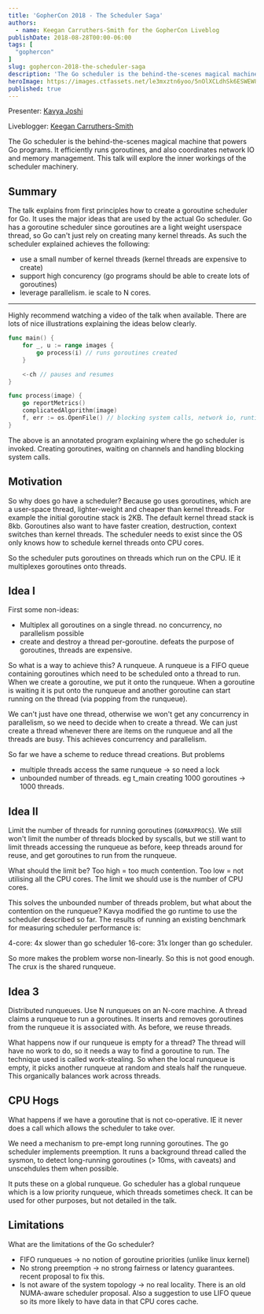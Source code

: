 ```yaml
---
title: 'GopherCon 2018 - The Scheduler Saga'
authors:
  - name: Keegan Carruthers-Smith for the GopherCon Liveblog
publishDate: 2018-08-28T00:00-06:00
tags: [
  "gophercon"
]
slug: gophercon-2018-the-scheduler-saga
description: 'The Go scheduler is the behind-the-scenes magical machine that powers Go programs. It efficiently runs goroutines, and also coordinates network IO and memory management. This talk will explore the inner workings of the scheduler machinery.'
heroImage: https://images.ctfassets.net/le3mxztn6yoo/5nOlXCLdhSk6ESWEW8iC24/01978fdff3206c78ad8bee4c0cdfee87/mechanic-tire.jpg
published: true
---
```


Presenter: [Kavya Joshi](https://www.gophercon.com/agenda/speakers/279051)

Liveblogger: [Keegan Carruthers-Smith](https://github.com/keegancsmith)

The Go scheduler is the behind-the-scenes magical machine that powers Go programs. It efficiently runs goroutines, and also coordinates network IO and memory management. This talk will explore the inner workings of the scheduler machinery.

## Summary

The talk explains from first principles how to create a goroutine scheduler for Go. It uses the major ideas that are used by the actual Go scheduler. Go has a goroutine scheduler since goroutines are a light weight userspace thread, so Go can't just rely on creating many kernel threads. As such the scheduler explained achieves the following:

- use a small number of kernel threads (kernel threads are expensive to create)
- support high concurency (go programs should be able to create lots of goroutines)
- leverage parallelism. ie scale to N cores.

---

Highly recommend watching a video of the talk when available. There are lots of nice illustrations explaining the ideas below clearly.

```go
func main() {
	for _, u := range images {
		go process(i) // runs goroutines created
	}

	<-ch // pauses and resumes
}

func process(image) {
	go reportMetrics()
	complicatedAlgorithm(image)
	f, err := os.OpenFile() // blocking system calls, network io, runtime tasks garbage collection.
}
```

The above is an annotated program explaining where the go scheduler is invoked. Creating goroutines, waiting on channels and handling blocking system calls.

## Motivation

So why does go have a scheduler? Because go uses goroutines, which are a user-space thread, lighter-weight and cheaper than kernel threads. For example the initial goroutine stack is 2KB. The default kernel thread stack is 8kb. Goroutines also want to have faster creation, destruction, context switches than kernel threads. The scheduler needs to exist since the OS only knows how to schedule kernel threads onto CPU cores.

So the scheduler puts goroutines on threads which run on the CPU. IE it multiplexes goroutines onto threads.

## Idea I

First some non-ideas:
- Multiplex all goroutines on a single thread. no concurrency, no parallelism possible
- create and destroy a thread per-goroutine. defeats the purpose of goroutines, threads are expensive.

So what is a way to achieve this? A runqueue. A runqueue is a FIFO queue containing goroutines which need to be scheduled onto a thread to run. When we create a goroutine, we put it onto the runqueue. When a goroutine is waiting it is put onto the runqueue and another goroutine can start running on the thread (via popping from the runqueue).

We can't just have one thread, otherwise we won't get any concurrency in parallelism, so we need to decide when to create a thread. We can just create a thread whenever there are items on the runqueue and all the threads are busy. This achieves concurrency and parallelism.

So far we have a scheme to reduce thread creations. But problems
- multiple threads access the same runqueue -> so need a lock
- unbounded number of threads. eg t_main creating 1000 goroutines -> 1000 threads.

## Idea II

Limit the number of threads for running goroutines (`GOMAXPROCS`). We still won't limit the number of threads blocked by syscalls, but we still want to limit threads accessing the runqueue as before, keep threads around for reuse, and get goroutines to run from the runqueue.

What should the limit be? Too high = too much contention. Too low = not utilising all the CPU cores. The limit we should use is the number of CPU cores.

This solves the unbounded number of threads problem, but what about the contention on the runqueue? Kavya modified the go runtime to use the scheduler described so far. The results of running an existing benchmark for measuring scheduler performance is:

4-core: 4x slower than go scheduler
16-core: 31x longer than go scheduler.

So more makes the problem worse non-linearly. So this is not good enough. The crux is the shared runqueue.

## Idea 3

Distributed runqueues. Use N runqueues on an N-core machine. A thread claims a runqueue to run a goroutines. It inserts and removes goroutines from the runqueue it is associated with. As before, we reuse threads.

What happens now if our runqueue is empty for a thread? The thread will have no work to do, so it needs a way to find a goroutine to run. The technique used is called work-stealing. So when the local runqueue is empty, it picks another runqueue at random and steals half the runqueue. This organically balances work across threads.

## CPU Hogs

What happens if we have a goroutine that is not co-operative. IE it never does a call which allows the scheduler to take over.

We need a mechanism to pre-empt long running goroutines. The go scheduler implements preemption.  It runs a background thread called the sysmon, to detect long-running goroutines (> 10ms, with caveats) and unscehdules them when possible.

It puts these on a global runqueue. Go scheduler has a global runqueue which is a low priority runqueue, which threads sometimes check. It can be used for other purposes, but not detailed in the talk.

## Limitations

What are the limitations of the Go scheduler?

- FIFO runqueues -> no notion of goroutine priorities (unlike linux kernel)
- No strong preemption -> no strong fairness or latency guarantees. recent proposal to fix this.
- Is not aware of the system topology -> no real locality. There is an old NUMA-aware scheduler proposal. Also a suggestion to use LIFO queue so its more likely to have data in that CPU cores cache.
